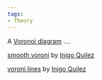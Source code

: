 ```yaml
---
tags:
- Theory
---
```


A [Voronoi diagram](https://en.wikipedia.org/wiki/Voronoi_diagram) ....

[smooth voroni](https://www.iquilezles.org/www/articles/smoothvoronoi/smoothvoronoi.htm) by [Inigo Quilez](https://www.iquilezles.org/index.html)

[voroni lines](https://www.iquilezles.org/www/articles/voronoilines/voronoilines.htm) by [Inigo Quilez](https://www.iquilezles.org/index.html)